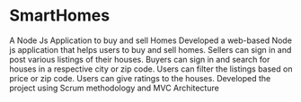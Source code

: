 # SmartHomes
A Node Js Application to buy and sell Homes
Developed a web-based Node js application that helps users to buy and sell homes. Sellers can sign in and post various listings of their houses.
Buyers can  sign in and search for houses in a respective city or zip code.
Users can filter the listings based on price or zip code.
Users can give ratings to the houses.
Developed the project using Scrum methodology and MVC Architecture

